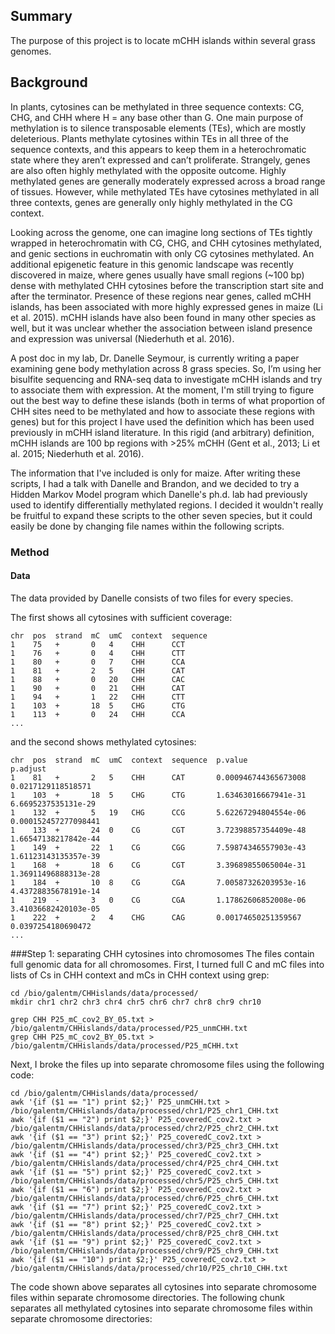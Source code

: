 ## Summary
The purpose of this project is to locate mCHH islands within several grass genomes. 

## Background
  In plants, cytosines can be methylated in three sequence contexts: CG, CHG, and CHH where H = any base other than G. One main purpose of methylation is to silence transposable elements (TEs), which are mostly deleterious. Plants methylate cytosines within TEs in all three of the sequence contexts, and this appears to keep them in a heterochromatic state where they aren’t expressed and can’t proliferate. Strangely, genes are also often highly methylated with the opposite outcome. Highly methylated genes are generally moderately expressed across a broad range of tissues. However, while methylated TEs have cytosines methylated in all three contexts, genes are generally only highly methylated in the CG context. 
  
  Looking across the genome, one can imagine long sections of TEs tightly wrapped in heterochromatin with CG, CHG, and CHH cytosines methylated, and genic sections in euchromatin with only CG cytosines methylated. An additional epigenetic feature in this genomic landscape was recently discovered in maize, where genes usually have small regions (~100 bp) dense with methylated CHH cytosines before the transcription start site and after the terminator. Presence of these regions near genes, called mCHH islands, has been associated with more highly expressed genes in maize (Li et al. 2015). mCHH islands have also been found in many other species as well, but it was unclear whether the association between island presence and expression was universal (Niederhuth et al. 2016).
  
  A post doc in my lab, Dr. Danelle Seymour, is currently writing a paper examining gene body methylation across 8 grass species. So, I’m using her bisulfite sequencing and RNA-seq data to investigate mCHH islands and try to associate them with expression. At the moment, I'm still trying to figure out the best way to define these islands (both in terms of what proportion of CHH sites need to be methylated and how to associate these regions with genes) but for this project I have used the definition which has been used previously in mCHH island literature. In this rigid (and arbitrary) definition, mCHH islands are 100 bp regions with >25% mCHH (Gent et al., 2013; Li et al. 2015; Niederhuth et al. 2016).
  
  The information that I've included is only for maize. After writing these scripts, I had a talk with Danelle and Brandon, and we decided to try a Hidden Markov Model program which Danelle's ph.d. lab had previously used to identify differentially methylated regions. I decided it wouldn't really be fruitful to expand these scripts to the other seven species, but it could easily be done by changing file names within the following scripts.

### Method
#### Data
The data provided by Danelle consists of two files for every species.

The first shows all cytosines with sufficient coverage: 
```
chr  pos  strand  mC  umC  context  sequence
1    75   +       0   4    CHH      CCT
1    76   +       0   4    CHH      CTT
1    80   +       0   7    CHH      CCA
1    81   +       2   5    CHH      CAT
1    88   +       0   20   CHH      CAC
1    90   +       0   21   CHH      CAT
1    94   +       1   22   CHH      CTT
1    103  +       18  5    CHG      CTG
1    113  +       0   24   CHH      CCA
...
```
and the second shows methylated cytosines:
```
chr  pos  strand  mC  umC  context  sequence  p.value               p.adjust
1    81   +       2   5    CHH      CAT       0.000946744365673008  0.0217129118518571
1    103  +       18  5    CHG      CTG       1.63463016667941e-31  6.6695237535131e-29
1    132  +       5   19   CHG      CCG       5.62267294804554e-06  0.000152457277098441
1    133  +       24  0    CG       CGT       3.72398857354409e-48  1.66547138217842e-44
1    149  +       22  1    CG       CGG       7.59874346557903e-43  1.61123143135357e-39
1    168  +       18  6    CG       CGT       3.39689855065004e-31  1.36911496888313e-28
1    184  +       10  8    CG       CGA       7.00587326203953e-16  4.43728835678191e-14
1    219  -       3   0    CG       CGA       1.17862606852008e-06  3.41036682420103e-05
1    222  +       2   4    CHG      CAG       0.00174650251359567   0.0397254180690472
...
```
###Step 1: separating CHH cytosines into chromosomes
The files contain full genomic data for all chromosomes. First, I turned full C and mC files into lists of Cs in CHH context and mCs in CHH context using grep:
```
cd /bio/galentm/CHHislands/data/processed/
mkdir chr1 chr2 chr3 chr4 chr5 chr6 chr7 chr8 chr9 chr10

grep CHH P25_mC_cov2_BY_05.txt > /bio/galentm/CHHislands/data/processed/P25_unmCHH.txt
grep CHH P25_mC_cov2_BY_05.txt > /bio/galentm/CHHislands/data/processed/P25_mCHH.txt
```
Next, I broke the files up into separate chromosome files using the following code:
```
cd /bio/galentm/CHHislands/data/processed/
awk '{if ($1 == "1") print $2;}' P25_unmCHH.txt > /bio/galentm/CHHislands/data/processed/chr1/P25_chr1_CHH.txt
awk '{if ($1 == "2") print $2;}' P25_coveredC_cov2.txt > /bio/galentm/CHHislands/data/processed/chr2/P25_chr2_CHH.txt
awk '{if ($1 == "3") print $2;}' P25_coveredC_cov2.txt > /bio/galentm/CHHislands/data/processed/chr3/P25_chr3_CHH.txt
awk '{if ($1 == "4") print $2;}' P25_coveredC_cov2.txt > /bio/galentm/CHHislands/data/processed/chr4/P25_chr4_CHH.txt
awk '{if ($1 == "5") print $2;}' P25_coveredC_cov2.txt > /bio/galentm/CHHislands/data/processed/chr5/P25_chr5_CHH.txt
awk '{if ($1 == "6") print $2;}' P25_coveredC_cov2.txt > /bio/galentm/CHHislands/data/processed/chr6/P25_chr6_CHH.txt
awk '{if ($1 == "7") print $2;}' P25_coveredC_cov2.txt > /bio/galentm/CHHislands/data/processed/chr7/P25_chr7_CHH.txt
awk '{if ($1 == "8") print $2;}' P25_coveredC_cov2.txt > /bio/galentm/CHHislands/data/processed/chr8/P25_chr8_CHH.txt
awk '{if ($1 == "9") print $2;}' P25_coveredC_cov2.txt > /bio/galentm/CHHislands/data/processed/chr9/P25_chr9_CHH.txt
awk '{if ($1 == "10") print $2;}' P25_coveredC_cov2.txt > /bio/galentm/CHHislands/data/processed/chr10/P25_chr10_CHH.txt
```
The code shown above separates all cytosines into separate chromosome files within separate chromosome directories. The following chunk separates all methylated cytosines into separate chromosome files within separate chromosome directories:
```


  
